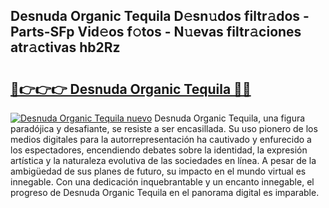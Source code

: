 ## Desnuda Organic Tequila D𝚎sn𝚞dos filtr𝚊dos - Parts-SFp Vid𝚎os f𝚘tos - N𝚞evas filtr𝚊ciones atr𝚊ctivas hb2Rz

# <h2><a href="http://mb62tn.tromn.icu/?c=Desnuda+Organic+Tequila">🔗👉👉👉 Desnuda Organic Tequila 🔗🔗</a></h2>

[![Desnuda Organic Tequila nuevo](https://i.imgur.com/pEAQMta.gif)](http://mb62tn.tromn.icu/?c=Desnuda+Organic+Tequila)
Desnuda Organic Tequila, una figura paradójica y desafiante, se resiste a ser encasillada. Su uso pionero de los medios digitales para la autorrepresentación ha cautivado y enfurecido a los espectadores, encendiendo debates sobre la identidad, la expresión artística y la naturaleza evolutiva de las sociedades en línea. A pesar de la ambigüedad de sus planes de futuro, su impacto en el mundo virtual es innegable. Con una dedicación inquebrantable y un encanto innegable, el progreso de Desnuda Organic Tequila en el panorama digital es imparable.
